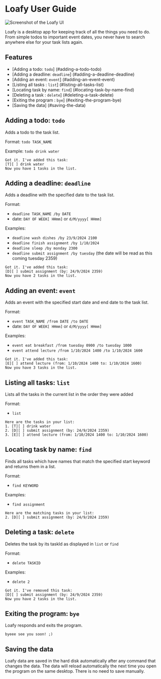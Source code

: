 # Loafy User Guide

![Screenshot of the Loafy UI](/Ui.png)

Loafy is a desktop app for keeping track of all the things you need to do. 
From simple todos to important event dates, 
you never have to search anywhere else for your task lists again. 


## Features
- [Adding a todo: `todo`] (#adding-a-todo-todo)
- [Adding a deadline: `deadline`] (#adding-a-deadline-deadline)
- [Adding an event: `event`] (#adding-an-event-event)
- [Listing all tasks : `list`] (#listing-all-tasks-list)
- [Locating task by name: `find`] (#locating-task-by-name-find)
- [Deleting a task : `delete`] (#deleting-a-task-delete)
- [Exiting the program : `bye`] (#exiting-the-program-bye)
- [Saving the data] (#saving-the-data)

## Adding a todo: `todo`

Adds a todo to the task list. 

Format: `todo TASK_NAME` 

Example: `todo drink water`

```
Got it. I've added this task:
[T][ ] drink water
Now you have 1 tasks in the list.
```

## Adding a deadline: `deadline`
Adds a deadline with the specified date to the task list.

Format: 
- `deadline TASK_NAME /by DATE`
- date: `DAY OF WEEK[ HHmm]` or `d/M/yyyy[ HHmm]`

Examples: 
* `deadline wash dishes /by 23/9/2024 2100`
* `deadline finish assignment /by 1/10/2024`
* `deadline sleep /by monday 2300` 
* `deadline submit assignment /by tuesday`
  (the date will be read as this coming tuesday 2359)

```
Got it. I've added this task:
[D][ ] submit assignment (by: 24/9/2024 2359)
Now you have 2 tasks in the list.
```

## Adding an event: `event`
Adds an event with the specified start date and end date to the task list.

Format:
- `event TASK_NAME /from DATE /to DATE`
- date: `DAY OF WEEK[ HHmm]` or `d/M/yyyy[ HHmm]`

Examples:
* `event eat breakfast /from tuesday 0900 /to tuesday 1000`
* `event attend lecture /from 1/10/2024 1400 /to 1/10/2024 1600`

```
Got it. I've added this task:
[E][ ] attend lecture (from: 1/10/2024 1400 to: 1/10/2024 1600)
Now you have 3 tasks in the list.
```

## Listing all tasks: `list`
Lists all the tasks in the current list in the order they were added

Format:
- `list`

```
Here are the tasks in your list:
1. [T][ ] drink water
2. [D][ ] submit assignment (by: 24/9/2024 2359)
3. [E][ ] attend lecture (from: 1/10/2024 1400 to: 1/10/2024 1600)
```

## Locating task by name: `find`
Finds all tasks which have names that match the specified start keyword and returns them in a list.

Format:
- `find KEYWORD`

Examples:
* `find assignment`

```
Here are the matching tasks in your list:
2. [D][ ] submit assignment (by: 24/9/2024 2359)
```

## Deleting a task: `delete`
Deletes the task by its taskId as displayed in `list` or `find`

Format:
- `delete TASKID`

Examples:
* `delete 2`

```
Got it. I've removed this task:
[D][ ] submit assignment (by: 24/9/2024 2359)
Now you have 2 tasks in the list.
```

## Exiting the program: `bye`
Loafy responds and exits the program. 
```
byeee see you soon! ;)
```

## Saving the data
Loafy data are saved in the hard disk automatically after any command that changes the data. 
The data will reload automatically the next time you open the program on the same desktop. 
There is no need to save manually.